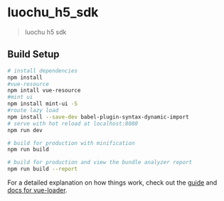 # luochu_h5_sdk

> luochu h5 sdk

## Build Setup

``` bash
# install dependencies
npm install
#vue-resource
npm intall vue-resource
#mint ui
npm install mint-ui -S
#route lazy load
npm install --save-dev babel-plugin-syntax-dynamic-import
# serve with hot reload at localhost:8080
npm run dev

# build for production with minification
npm run build

# build for production and view the bundle analyzer report
npm run build --report
```

For a detailed explanation on how things work, check out the [guide](http://vuejs-templates.github.io/webpack/) and [docs for vue-loader](http://vuejs.github.io/vue-loader).
